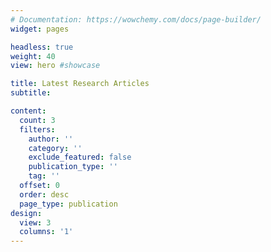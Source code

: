 ```yaml
---
# Documentation: https://wowchemy.com/docs/page-builder/
widget: pages

headless: true
weight: 40
view: hero #showcase

title: Latest Research Articles
subtitle:

content:
  count: 3
  filters:
    author: ''
    category: ''
    exclude_featured: false
    publication_type: ''
    tag: ''
  offset: 0
  order: desc
  page_type: publication
design:
  view: 3
  columns: '1'
---
```

